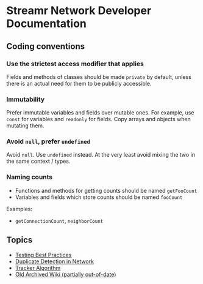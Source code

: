 # Streamr Network Developer Documentation

## Coding conventions

### Use the strictest access modifier that applies
Fields and methods of classes should be made `private` by default, unless there is an actual need for them to be
publicly accessible.

### Immutability
Prefer immutable variables and fields over mutable ones. For example, use `const` for variables and `readonly` for
fields. Copy arrays and objects when mutating them.

### Avoid `null`, prefer `undefined`
Avoid `null`. Use `undefined` instead. At the very least avoid mixing the two in the same context / types.

### Naming counts
- Functions and methods for getting counts should be named `getFooCount`
- Variables and fields which store counts should be named `fooCount`

Examples:
- `getConnectionCount`, `neighborCount`

## Topics
- [Testing Best Practices](testing-best-practices.md)
- [Duplicate Detection in Network](algorithms/duplicate-detection.md)
- [Tracker Algorithm](algorithms/tracker-algorithm.md)
- [Old Archived Wiki (partially out-of-date)](https://github.com/streamr-dev/network/wiki)
